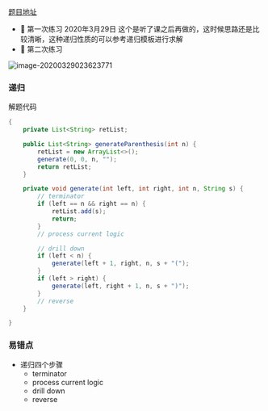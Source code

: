 [题目地址](https://leetcode-cn.com/problems/generate-parentheses/)



- :slightly_smiling_face: 第一次练习 2020年3月29日 这个是听了课之后再做的，这时候思路还是比较清晰，这种递归性质的可以参考递归模板进行求解
- :shit: 第二次练习 

![image-20200329023623771](C:\Users\atom.hu\AppData\Roaming\Typora\typora-user-images\image-20200329023623771.png)

### 递归

解题代码

```java
{
    private List<String> retList;

    public List<String> generateParenthesis(int n) {
        retList = new ArrayList<>();
        generate(0, 0, n, "");
        return retList;
    }

    private void generate(int left, int right, int n, String s) {
        // terminator
        if (left == n && right == n) {
            retList.add(s);
            return;
        }
        // process current logic

        // drill down
        if (left < n) {
            generate(left + 1, right, n, s + "(");
        }
        if (left > right) {
            generate(left, right + 1, n, s + ")");
        }
        // reverse
    }

}
```



### 易错点

- 递归四个步骤
	- terminator
	- process current logic
	- drill down
	- reverse
